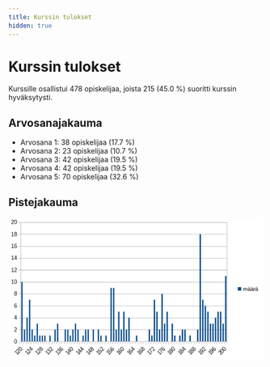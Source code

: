 ```yaml
---
title: Kurssin tulokset
hidden: true
---
```


# Kurssin tulokset

Kurssille osallistui 478 opiskelijaa, joista 215 (45.0 %) suoritti kurssin hyväksytysti.

## Arvosanajakauma

* Arvosana 1: 38 opiskelijaa (17.7 %)
* Arvosana 2: 23 opiskelijaa (10.7 %)
* Arvosana 3: 42 opiskelijaa (19.5 %)
* Arvosana 4: 42 opiskelijaa (19.5 %)
* Arvosana 5: 70 opiskelijaa (32.6 %)

## Pistejakauma

<img src="jakauma.png">

